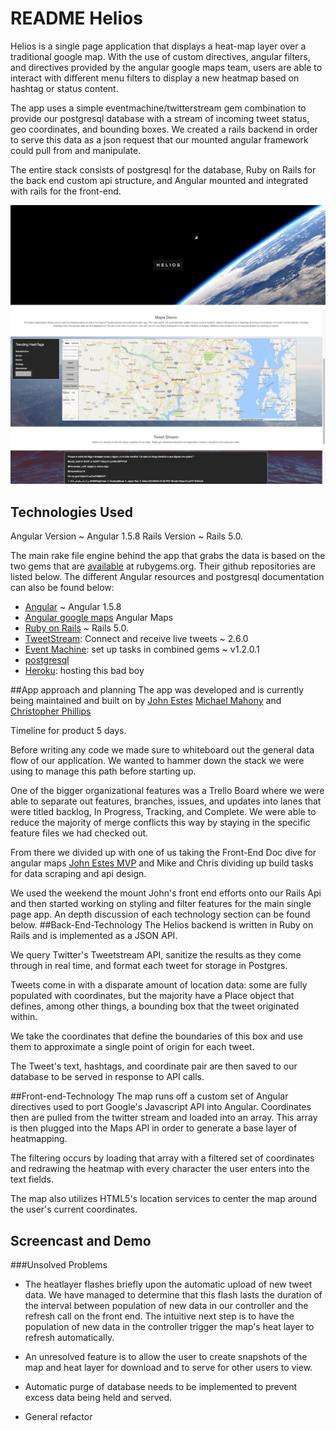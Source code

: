 # README Helios

Helios is a single page application that displays a heat-map layer over a traditional google map. With the use of custom directives, angular filters, and directives provided by the angular google maps team, users are able to interact with different menu filters to display a new heatmap based on hashtag or status content.

The app uses a simple eventmachine/twitterstream gem combination to
provide our postgresql database with a stream of incoming tweet status, geo coordinates, and bounding boxes. We created a rails backend in order to serve this data as a json request that our mounted angular framework could pull from and manipulate.

The entire stack consists of postgresql for the database, Ruby on Rails for the back end custom api structure, and Angular mounted and integrated with rails for the front-end.

![ScreenShot](Front.jpg)
![ScreenShot](helois.jpg)

## Technologies Used
Angular Version ~ Angular 1.5.8
Rails Version ~ Rails 5.0.

The main rake file engine behind the app that grabs the data is based on the two gems that are [available](rubygems.org) at rubygems.org. Their github repositories are listed below. The different Angular resources and postgresql documentation can also be found below:
* [Angular](https://angularjs.org/) ~ Angular 1.5.8
* [Angular google maps](http://angular-ui.github.io/angular-google-maps/#!/) Angular Maps
* [Ruby on Rails](https://github.com/rails/rails) ~ Rails 5.0.
* [TweetStream](https://github.com/tweetstream/tweetstream): Connect and receive live tweets  ~ 2.6.0
* [Event Machine](https://github.com/eventmachine/eventmachine): set up tasks in combined gems ~ v1.2.0.1
* [postgresql](https://www.postgresql.org/)
* [Heroku](http://www.heroku.com/): hosting this bad boy

##App approach and planning
The app was developed and is currently being maintained and built on by [John Estes](https://github.com/johnestes4) [Michael Mahony](https://github.com/michaelmahony) and [Christopher Phillips](https://github.com/chris-A-phillips)

Timeline for product 5 days.

Before writing any code we made sure to whiteboard out the general data flow of our application. We wanted to hammer down the stack we were using to manage this path before starting up.

One of the bigger organizational features was a Trello Board where we were able to separate out features, branches, issues, and updates into lanes that were titled backlog, In Progress, Tracking, and Complete. We were able to reduce the majority of merge conflicts this way by staying in the specific feature files we had checked out.

From there we divided up with one of us taking the Front-End Doc dive for angular maps [John Estes MVP](https://github.com/johnestes4) and Mike and Chris dividing up build tasks for data scraping and api design.

We used the weekend the mount John's front end efforts onto our Rails Api and then started working on styling and filter features for the main single page app. An depth discussion of each technology section can be found below.
##Back-End-Technology
The Helios backend is written in Ruby on Rails and is implemented as a JSON API. 

We query Twitter's Tweetstream API, sanitize the results as they come through in real time, and format each tweet for storage in Postgres. 

Tweets come in with a disparate amount of location data: some are fully populated with coordinates, but the majority have a Place object that defines, among other things, a bounding box that the tweet originated within.
 
We take the coordinates that define the boundaries of this box and use them to approximate a single point of origin for each tweet.

The Tweet's text, hashtags, and coordinate pair are then saved to our database to be served in response to API calls.

##Front-end-Technology
The map runs off a custom set of Angular directives used to port Google's Javascript API into Angular. Coordinates then are pulled from the twitter stream and loaded into an array. This array is then plugged into the Maps API in order to generate a base layer of heatmapping.

The filtering occurs by loading that array with a filtered set of coordinates and redrawing the heatmap with every character the user enters into the text fields.

The map also utilizes HTML5's location services to center the map around the user's current coordinates.


## Screencast and Demo

###Unsolved Problems
* The heatlayer flashes briefly upon the automatic upload of new tweet data. 
We have managed to determine that this flash lasts the duration of the interval between population of new data in our controller and the refresh call on the front end.
The intuitive next step is to have the population of new data in the controller trigger the map's heat layer to refresh automatically.

* An unresolved feature is to allow the user to create snapshots of the map and heat layer for download and to serve for other users to view.

* Automatic purge of database needs to be implemented to prevent excess data being held and served.
 
* General refactor
  